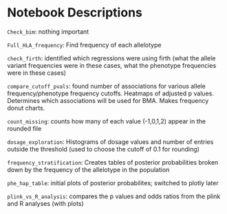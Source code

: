 # Notebook Descriptions

`Check_bim`: nothing important

`Full_HLA_frequency`: Find frequency of each allelotype

`check_firth`: identified which regressions were using firth (what the allele variant frequencies were in these cases, what the phenotype frequencies were in these cases)

`compare_cutoff_pvals`: found number of associations for various allele frequency/phenotype frequency cutoffs. Heatmaps of adjusted p values. Determines which associations will be used for BMA. Makes frequency donut charts.

`count_missing`: counts how many of each value (-1,0,1,2) appear in the rounded file

`dosage_exploration`: Histograms of dosage values and number of entries outside the threshold (used to choose the cutoff of 0.1 for rounding)

`frequency_stratification`: Creates tables of posterior probabilities broken down by the frequency of the allelotype in the population

`phe_hap_table`: initial plots of posterior probabilites; switched to plotly later

`plink_vs_R_analysis`: compares the p values and odds ratios from the plink and R analyses (with plots)
